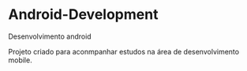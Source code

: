 # Android-Development
Desenvolvimento android

Projeto criado para aconmpanhar estudos na área de desenvolvimento mobile.


